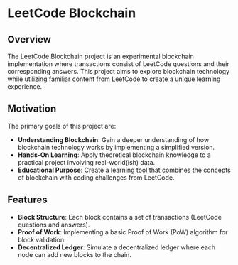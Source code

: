 # LeetCode Blockchain

## Overview

The LeetCode Blockchain project is an experimental blockchain implementation where transactions consist of LeetCode questions and their corresponding answers. This project aims to explore blockchain technology while utilizing familiar content from LeetCode to create a unique learning experience.
## Motivation

The primary goals of this project are:
- **Understanding Blockchain**: Gain a deeper understanding of how blockchain technology works by implementing a simplified version.
- **Hands-On Learning**: Apply theoretical blockchain knowledge to a practical project involving real-world(ish) data.
- **Educational Purpose**: Create a learning tool that combines the concepts of blockchain with coding challenges from LeetCode.

## Features

- **Block Structure**: Each block contains a set of transactions (LeetCode questions and answers).
- **Proof of Work**: Implementing a basic Proof of Work (PoW) algorithm for block validation.
- **Decentralized Ledger**: Simulate a decentralized ledger where each node can add new blocks to the chain.

